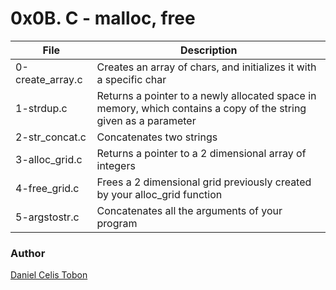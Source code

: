 # 0x0B. C - malloc, free

| File | Description |
| ------ | ------ |
| 0-create_array.c | Creates an array of chars, and initializes it with a specific char |
| 1-strdup.c | Returns a pointer to a newly allocated space in memory, which contains a copy of the string given as a parameter |
| 2-str_concat.c | Concatenates two strings |
| 3-alloc_grid.c | Returns a pointer to a 2 dimensional array of integers |
| 4-free_grid.c | Frees a 2 dimensional grid previously created by your alloc_grid function |
| 5-argstostr.c | Concatenates all the arguments of your program |

### Author
[Daniel Celis Tobon](https://github.com/danicelistobon)
